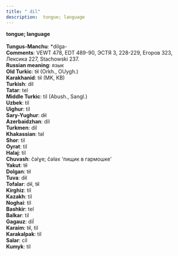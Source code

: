 ```yaml
---
title: " dil"
description:  tongue; language
---
```

<p data-pagefind-weight="0.5">
<strong> tongue; language</strong><br><br>
<strong>Tungus-Manchu</strong>:  *dilga-<br>
<strong>Comments</strong>:  VEWT 478, EDT 489-90, ЭСТЯ 3, 228-229, Егоров 323, Лексика 227, Stachowski 237.<br>
<strong>Russian meaning</strong>:  язык<br>
<strong>Old Turkic</strong>:  tɨl (Orkh., OUygh.)<br>
<strong>Karakhanid</strong>:  tɨl (MK, KB)<br>
<strong>Turkish</strong>:  dil<br>
<strong>Tatar</strong>:  tel<br>
<strong>Middle Turkic</strong>:  til (Abush., Sangl.)<br>
<strong>Uzbek</strong>:  til<br>
<strong>Uighur</strong>:  til<br>
<strong>Sary-Yughur</strong>:  dɨl<br>
<strong>Azerbaidzhan</strong>:  dil<br>
<strong>Turkmen</strong>:  dil<br>
<strong>Khakassian</strong>:  tǝl<br>
<strong>Shor</strong>:  til<br>
<strong>Oyrat</strong>:  til<br>
<strong>Halaj</strong>:  til<br>
<strong>Chuvash</strong>:  čǝlɣe; čǝlǝx 'пищик в гармошке'<br>
<strong>Yakut</strong>:  tɨl<br>
<strong>Dolgan</strong>:  tɨl<br>
<strong>Tuva</strong>:  dɨl<br>
<strong>Tofalar</strong>:  dɨl, tɨl<br>
<strong>Kirghiz</strong>:  til<br>
<strong>Kazakh</strong>:  til<br>
<strong>Noghai</strong>:  til<br>
<strong>Bashkir</strong>:  tel<br>
<strong>Balkar</strong>:  til<br>
<strong>Gagauz</strong>:  diĺ<br>
<strong>Karaim</strong>:  tɨl, til<br>
<strong>Karakalpak</strong>:  til<br>
<strong>Salar</strong>:  cil<br>
<strong>Kumyk</strong>:  til<br>

</p>
